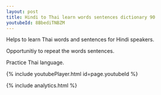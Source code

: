 ```yaml
---
layout: post
title: Hindi to Thai learn words sentences dictionary 90 
youtubeId: 8BbediTNBZM
---
```

 
 
Helps to learn Thai words and sentences for Hindi speakers.

Opportunitiy to repeat the words sentences. 

Practice Thai language. 
 
{% include youtubePlayer.html id=page.youtubeId %}
 
 
{% include analytics.html %}